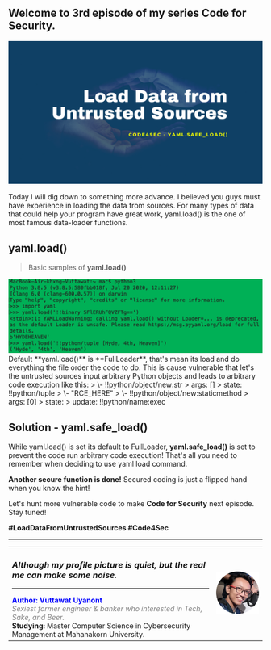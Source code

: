 ## Welcome to 3rd episode of my series **Code for Security**.  

<div align="center"> <img src="cover.png"/> </div>  
  
Today I will dig down to something more advance. I believed you guys must have experience in loading the data from sources. For many types of data that could help your program have great work, yaml.load() is the one of most famous data-loader functions.
  
## yaml.load()
> Basic samples of **yaml.load()**  
<div align="center"> <img src="yaml.png"/> </div> 
Default **yaml.load()** is **FullLoader**, that's mean its load and do everything the file order the code to do. This is cause vulnerable that let's the untrusted sources input arbitrary Python objects and leads to arbitrary code execution like this:  
> \- !!python/object/new:str  
>     args: []  
>     state: !!python/tuple  
>     \- "RCE_HERE"  
>     \- !!python/object/new:staticmethod  
>       args: [0]  
>       state:  
>         update: !!python/name:exec  
  
## Solution - yaml.safe_load()
While yaml.load() is set its default to FullLoader, **yaml.safe_load()** is set to prevent the code run arbitrary code execution! That's all you need to remember when deciding to use yaml load command.
  
**Another secure function is done!** Secured coding is just a flipped hand when you know the hint!

Let's hunt more vulnerable code to make **Code for Security** next episode. Stay tuned!  
  
**#LoadDataFromUntrustedSources #Code4Sec**  
  
______________________________
<table border="0">
 <tr>
   <td> <h3><i>Although my profile picture is quiet, but the real me can make some noise.</i></h3>
      <hr>
      <b><font color="Blue"> Author: Vuttawat Uyanont </font></b>  <br>
      <font color="grey"><i>Sexiest former engineer & banker who interested in Tech, Sake, and Beer.</i></font>  <br>
      <b>Studying:</b> Master Computer Science in Cybersecurity Management at Mahanakorn University.  <br> </td>  
   <td><img src="Author.png" width="150"/></td>  
 </tr>
</table>
  
